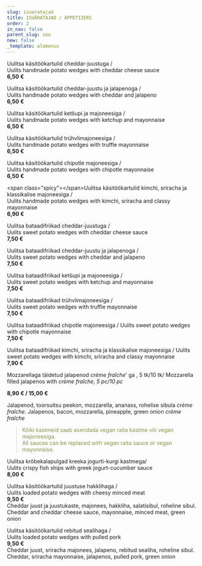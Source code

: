 ```yaml
---
slug: isuaratajad
title: ISUÄRATAJAD / APPETIZERS
order: 2
in_nav: false
parent_slug: soo
new: false
_template: alamenuu
---
```


Uulitsa käsitöökartulid cheddar-juustuga /\
Uulits handmade potato wedges with cheddar cheese sauce\
**6,50 €**

<span class="spicy"></span>
Uulitsa käsitöökartulid cheddar-juustu ja jalapenoga /\
Uulits handmade potato wedges with cheddar and jalapeno\
**6,50 €**

Uulitsa käsitöökartulid ketšupi ja majoneesiga /\
Uulits handmade potato wedges with ketchup and mayonnaise\
**6,50 €**

Uulitsa käsitöökartulid trühvlimajoneesiga /\
Uulits handmade potato wedges with truffle mayonnaise\
**6,50 €**

<span class="spicy"></span>
Uulitsa käsitöökartulid chipotle majoneesiga /\
Uulits handmade potato wedges with chipotle mayonnaise\
**6,50 €**

\<span class="spicy">﻿\</span>Uulitsa käsitöökartulid kimchi, sriracha ja klassikalise majoneesiga /\
Uulits handmade potato wedges with kimchi, sriracha and classy mayonnaise\
**6,90 €**

Uulitsa bataadifriikad cheddar-juustuga /\
Uulits sweet potato wedges with cheddar cheese sauce\
**7,50 €**

<span class="spicy"></span> Uulitsa bataadifriikad cheddar-juustu ja jalapenoga /\
Uulits sweet potato wedges with cheddar and jalapeno\
**7,50 €**

Uulitsa bataadifriikad ketšupi ja majoneesiga /\
Uulits sweet potato wedges with ketchup and mayonnaise\
**7,50 €**

Uulitsa bataadifriikad trühvlimajoneesiga /\
Uulits sweet potato wedges with truffle mayonnaise \
**7,50 €**

<span class="spicy"></span>Uulitsa bataadifriikad chipotle majoneesiga /  Uulits sweet potato wedges with chipotle mayonnaise\
**7,50 €**

<span class="spicy"></span>Uulitsa bataadifriikad kimchi, sriracha ja klassikalise majoneesiga / Uulits sweet potato wedges with kimchi, sriracha and classy mayonnaise\
**7,90 €**

<span class="special"></span> <span class="spicy"></span>  Mozzarellaga täidetud jalapenod *crème fraîche*’ ga , 5 tk/10 tk/ Mozzarella filled jalapenos with *crème fraîche, 5 pc/10 pc*

**8,90 € / 15,00 €**

<span class="koostis">Jalapenod, toorsuitsu peekon, mozzarella, ananass, rohelise sibula *crème fraîche.* Jalapenos, bacon, mozzarella, pineapple, green onion *crème fraîche*

> <span style="color: #839446;">Kõiki kastmeid saab asendada vegan raita kastme või vegan majoneesiga.\
> All sauces can be replaced with vegan raita sauce or vegan mayonnaise.</span><span class="vege"></span><span class="vegan"></span>

<span class="spicy"></span>Uulitsa krõbekalapulgad kreeka jogurti-kurgi kastmega/\
Uulits crispy fish ships with greek jogurt-cucumber sauce\
**8,00 €**

<span class="special"></span>
Uulitsa käsitöökartulid juustuse hakklihaga /\
Uulits loaded potato wedges with cheesy minced meat\
**9,50 €**\
<span class="koostis">Cheddar juust ja juustukaste, majonees, hakkliha, salatisibul, roheline sibul. Cheddar and cheddar cheese sauce, mayonnaise, minced meat, green onion</span>

<span class="special"></span> <span class="spicy"></span>
Uulitsa käsitöökartulid rebitud sealihaga /\
Uulits loaded potato wedges with pulled pork\
**9,50 €**\
<span class="koostis">Cheddar juust, sriracha majonees, jalapeno, rebitud sealiha, roheline sibul. Cheddar, sriracha mayonnaise, jalapenos, pulled pork, green onion</span>
